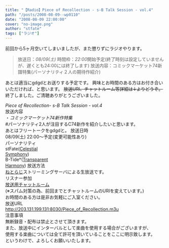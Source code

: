 ```yaml
---
title: "【Radio】Piece of Recollection - s-B Talk Session - vol.4"
path: "/posts/2008-08-09--wp0110"
date: "2008-08-09 22:00:00"
cover: "no-image.png"
author: "stfate"
tags: ["ラジオ"]
---
```


<style type="text/css">
<!--
p {white-space: pre-wrap};
-->
</style>

前回から5ヶ月空いてしまいましたが、また懲りずにラジオやります。
<del><blockquote>放送日：<em>08/09(土)</em>
時間枠：<em>22:00</em>開始予定(終了時刻は設定していませんが、遅くとも24:00には終了します)
放送内容：コミックマーケット74新譜特集(パーソナリティ２人の期待作紹介)</blockquote>あとは適当にgdgdとお送りする予定です。
興味とお時間のある方はお付き合いいただければ、と思います。</del>
<del>放送URI、チャットルーム等詳細は↓よりどうぞ。</del>
終了しました。ご清聴ありがとうございました。

<!--more-->
<em>Piece of Recollection- s-B Talk Session - vol.4</em>
<span class="topics">放送内容</span>
・<em>コミックマーケット74新作特集</em>
#パーソナリティ2人が注目するC74新作を紹介したいと思います。
あとはフリートークをgdgdと。
<span class="topics">放送日時</span>
08/09(土) 22:00～予定(変更可能性あり)
<span class="topics">パーソナリティ</span>
stFate(<a href="http://stfate.net/" target="_blank">Celestial Symphony</a>)
B-Tide†(<a href="http://www.lampin.info/" target="_blank">Transparent Harmony</a>)
<span class="topics">放送方法</span>
<a href="http://live.ladio.livedoor.com/" target="_blank">ねとらじ</a>ストリーミングサーバによる生放送です。
<span class="topics">リスナー参加</span>
<a href="http://stfate.net/radio/chat/radiochat.cgi" target="_blank">放送用チャットルーム</a>
(※スパム対策の為、前回までとチャットルームのURIを変えています。)
お時間のある方は是非お気軽にご入室ください。
<span class="topics">放送URL</span>
<a href="http://203.131.199.131:8030/Piece_of_Recollection.m3u" target="_blank">http://203.131.199.131:8030/Piece_of_Recollection.m3u</a>
<span class="topics">注意事項</span>
無断録音・配布は禁止とさせて頂きます。
また、放送中にインターバルとして楽曲を使用する場合がございますが、
使用する楽曲については全て許可を頂いていることをここに明示致します。
というわけで、よろしくお願いいたします。
